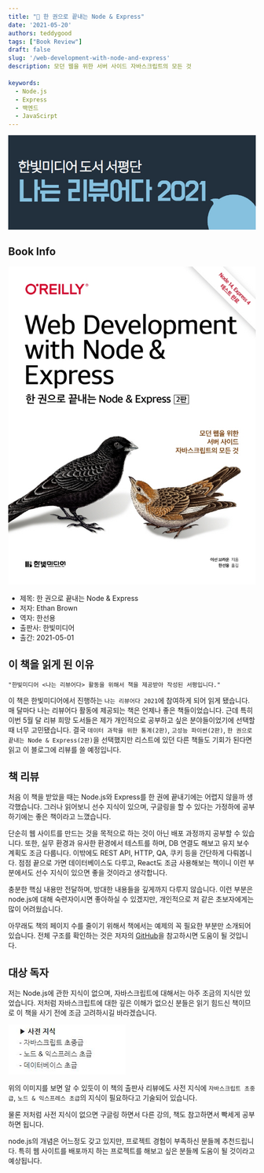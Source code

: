 ```yaml
---  
title: "📖 한 권으로 끝내는 Node & Express"  
date: '2021-05-20'
authors: teddygood
tags: ["Book Review"]
draft: false
slug: '/web-development-with-node-and-express'
description: 모던 웹을 위한 서버 사이드 자바스크립트의 모든 것

keywords:
  - Node.js
  - Express
  - 백엔드
  - JavaScirpt
---
```


![나는 리뷰어다 2021](../assets/I-am-reviewer-2021.jpg)

## Book Info

[![책](../assets/review/web-development-with-node-and-express.jpg)](http://www.kyobobook.co.kr/product/detailViewKor.laf?ejkGb=KOR&mallGb=KOR&barcode=9791162244227&orderClick=LAG&Kc=)

- 제목: 한 권으로 끝내는 Node & Express
- 저자: Ethan Brown
- 역자: 한선용
- 출판사: 한빛미디어
- 출간: 2021-05-01

## 이 책을 읽게 된 이유

    "한빛미디어 <나는 리뷰어다> 활동을 위해서 책을 제공받아 작성된 서평입니다."

이 책은 한빛미디어에서 진행하는 `나는 리뷰어다 2021`에 참여하게 되어 읽게 됐습니다. 매 달마다 나는 리뷰어다 활동에 제공되는 책은 언제나 좋은 책들이었습니다. 근데 특히 이번 5월 달 리뷰 희망 도서들은 제가 개인적으로 공부하고 싶은 분야들이었기에 선택할 때 너무 고민됐습니다. 결국 `데이터 과학을 위한 통계(2판)`, `고성능 파이썬(2판)`, `한 권으로 끝내는 Node & Express(2판)`을 선택했지만 리스트에 있던 다른 책들도 기회가 된다면 읽고 이 블로그에 리뷰를 쓸 예정입니다.

## 책 리뷰

처음 이 책을 받았을 때는 Node.js와 Express를 한 권에 끝내기에는 어렵지 않을까 생각했습니다. 그러나 읽어보니 선수 지식이 있으며, 구글링을 할 수 있다는 가정하에 공부하기에는 좋은 책이라고 느꼈습니다. 

단순히 웹 사이트를 만드는 것을 목적으로 하는 것이 아닌 배포 과정까지 공부할 수 있습니다. 또한, 실무 환경과 유사한 환경에서 테스트를 하며, DB 연결도 해보고 유지 보수 계획도 조금 다룹니다. 이밖에도 REST API, HTTP, QA, 쿠키 등을 간단하게 다뤄봅니다. 점점 끝으로 가면 데이터베이스도 다루고, React도 조금 사용해보는 책이니 이런 부분에서도 선수 지식이 있으면 좋을 것이라고 생각합니다.

충분한 핵심 내용만 전달하며, 방대한 내용들을 깊게까지 다루지 않습니다. 이런 부분은 node.js에 대해 숙련자이시면 좋아하실 수 있겠지만, 개인적으로 저 같은 초보자에게는 많이 어려웠습니다.

아무래도 책의 페이지 수를 줄이기 위해서 책에서는 예제의 꼭 필요한 부분만 소개되어 있습니다. 전체 구조를 확인하는 것은 저자의 [GitHub](https://github.com/EthanRBrown/web-development-with-node-and-express-2e)을 참고하시면 도움이 될 것입니다. 

## 대상 독자

저는 Node.js에 관한 지식이 없으며, 자바스크립트에 대해서는 아주 조금의 지식만 있었습니다. 저처럼 자바스크립트에 대한 깊은 이해가 없으신 분들은 읽기 힘드신 책이므로 이 책을 사기 전에 조금 고려하시길 바라겠습니다. 

![사전 지식](prior-knowledge-node-js.jpg)  

위의 이미지를 보면 알 수 있듯이 이 책의 출판사 리뷰에도 사전 지식에 `자바스크립트 초중급`, `노드 & 익스프레스 초급`의 지식이 필요하다고 기술되어 있습니다.

물론 저처럼 사전 지식이 없으면 구글링 하면서 다른 강의, 책도 참고하면서 빡세게 공부하면 됩니다. 

node.js의 개념은 어느정도 갖고 있지만, 프로젝트 경험이 부족하신 분들께 추천드립니다. 특히 웹 사이트를 배포까지 하는 프로젝트를 해보고 싶은 분들께 도움이 될 것이라고 예상됩니다.